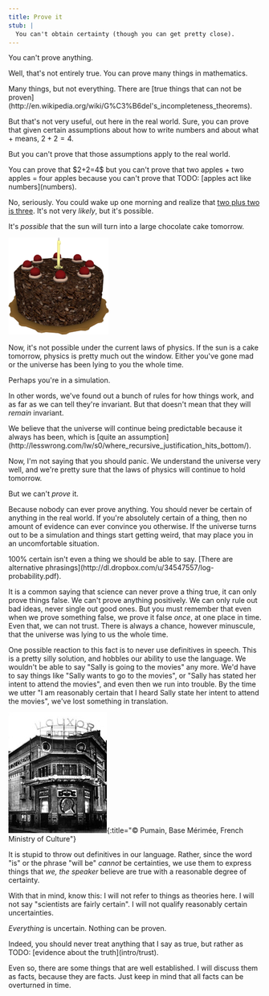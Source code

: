 ```yaml
---
title: Prove it
stub: |
  You can't obtain certainty (though you can get pretty close).
---
```

You can't prove anything.

Well, that's not entirely true. You can prove <span class="maths">many things</span> in mathematics.

<aside class="maths" markdown="block">
Many things, but not everything. There are
<!--TODO: INTERNALIZE-->
[true things that can not be proven](http://en.wikipedia.org/wiki/G%C3%B6del's_incompleteness_theorems).
</aside>

But that's not very useful, out here in the real world. Sure, you can prove that given certain assumptions about how to write numbers and about what $+$ means, $2+2=4$.

But you can't prove that those assumptions <span class="info">apply to the real world</span>.

<aside class="info" markdown="block">
You can prove that $2+2=4$ but you can't prove that two apples + two apples = four apples because you can't prove that TODO: [apples act like numbers](numbers).
</aside>

No, seriously. You could wake up one morning and realize that [two plus two is three](http://lesswrong.com/lw/jr/how_to_convince_me_that_2_2_3/). It's not very *likely*, but it's possible.

It's *possible* that the sun will turn into a large chocolate cake tomorrow.

![Cake](/images/cake.png)

Now, it's not possible under the current laws of physics. If the sun is a cake tomorrow, physics is pretty much out the window. Either you've gone mad or the universe has been <span class="info">lying to you the whole time</span>.

<aside class="info" markdown="block">
Perhaps you're in a simulation.
</aside>

<span class="info">In other words</span>, we've found out a bunch of rules for how things work, and as far as we can tell they're invariant. But that doesn't mean that they will *remain* invariant.

<aside class="info" markdown="block">
We believe that the universe will continue being predictable because it always has been, which is
<!--TODO: INTERNALIZE-->
[quite an assumption](http://lesswrong.com/lw/s0/where_recursive_justification_hits_bottom/).
</aside>

Now, I'm not saying that you should panic. We understand the universe very well, and we're pretty sure that the laws of physics will continue to hold tomorrow.

But we can't *prove* it.

Because nobody can ever prove anything. You should <span class="wrong">never</span> be certain of anything in the real world. If you're absolutely certain of a thing, then no amount of evidence can ever convince you otherwise. If the universe turns out to be a simulation and things start getting weird, that may place you in an uncomfortable situation.

<aside class="wrong" markdown="block">
100% certain isn't even a thing we should be able to say.
<!--TODO: INTERNALIZE-->
[There are alternative phrasings](http://dl.dropbox.com/u/34547557/log-probability.pdf).
</aside>

It is a common saying that science can never prove a thing true, it can only prove things false. We can't prove anything positively. We can only rule out bad ideas, never single out good ones. But you must remember that even when we prove something false, we prove it false *once*, at one place in time. Even that, we can not trust. There is always a chance, however minuscule, that the universe was lying to us the whole time.

One possible reaction to this fact is to never use definitives in speech. This is a pretty silly solution, and hobbles our ability to use the language. We wouldn't be able to say "Sally is going to the movies" any more. We'd have to say things like "Sally wants to go to the movies", or "Sally has stated her intent to attend the movies", and even then we run into trouble. By the time we utter "I am reasonably certain that I heard Sally state her intent to attend the movies", we've lost something in translation.

![Movie Theater](/images/movies.jpg){:title="© Pumain, Base Mérimée, French Ministry of Culture"}

It is stupid to throw out definitives in our language. Rather, since the word "is" or the phrase "will be" *cannot* be certainties, we use them to express things that *we, the speaker* believe are true with a reasonable degree of certainty.

With that in mind, know this: I will not refer to things as theories here. I will not say "scientists are fairly certain". I will not qualify reasonably certain uncertainties.

<span class="info">*Everything* is uncertain</span>. Nothing can be proven.

<aside class="info" markdown="block">
Indeed, you should never treat anything that I say as true, but rather as TODO: [evidence about the truth](intro/trust).
</aside>

Even so, there are some things that are well established. I will discuss them as facts, because they are facts. Just keep in mind that all facts can be overturned in time.
